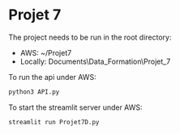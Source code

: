 # Projet 7

The project needs to be run in the root directory:
- AWS: ~/Projet7
- Locally: Documents\Data_Formation\Projet_7

To run the api under AWS:
```bash
python3 API.py
```

To start the streamlit server under AWS:
```bash
streamlit run Projet7D.py
```
